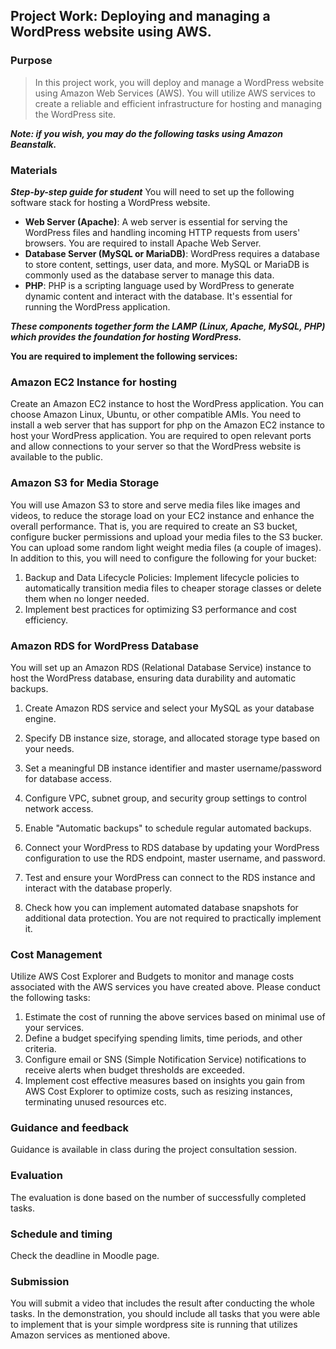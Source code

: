 ## Project Work: Deploying and managing a WordPress website using AWS.

### Purpose
> In this project work, you will deploy and manage a WordPress website using Amazon Web Services (AWS). You will utilize AWS services to create a reliable and efficient infrastructure for hosting and managing the WordPress site. 

***Note: if you wish, you may do the following tasks using Amazon Beanstalk.*** 

### Materials
***Step-by-step guide for student***
You will need to set up the following software stack for hosting a WordPress website. 
 - **Web Server (Apache)**: A web server is essential for serving the WordPress files and handling incoming HTTP requests from users' browsers. You are required to install Apache Web Server. 
 - **Database Server (MySQL or MariaDB)**: WordPress requires a database to store content, settings, user data, and more. MySQL or MariaDB is commonly used as the database server to manage this data.
- **PHP**: PHP is a scripting language used by WordPress to generate dynamic content and interact with the database. It's essential for running the WordPress application.

***These components together form the LAMP (Linux, Apache, MySQL, PHP) which provides the foundation for hosting WordPress.***

**You are required to implement the following services:**

### Amazon EC2 Instance for hosting 
Create an Amazon EC2 instance to host the WordPress application. You can choose Amazon Linux, Ubuntu, or other compatible AMIs. You need to install a web server that has support for php on the Amazon EC2 instance to host your WordPress application. You are required to open relevant ports and allow connections to your server so that the WordPress website is available to the public.

### Amazon S3 for Media Storage
You will use Amazon S3 to store and serve media files like images and videos, to reduce the storage load on your EC2 instance and enhance the overall performance. That is, you are required to create an S3 bucket, configure bucker permissions and upload your media files to the S3 bucker. You can upload some random light weight media files (a couple of images). In addition to this, you will need to configure the following for your bucket: 
1. Backup and Data Lifecycle Policies: Implement lifecycle policies to automatically transition media files to cheaper storage classes or delete them when no longer needed. 
2. Implement best practices for optimizing S3 performance and cost efficiency.

### Amazon RDS for WordPress Database
You will set up an Amazon RDS (Relational Database Service) instance to host the WordPress database, ensuring data durability and automatic backups. 

1. Create Amazon RDS service and select your MySQL as your database engine. 

2. Specify DB instance size, storage, and allocated storage type based on your needs.

3. Set a meaningful DB instance identifier and master username/password for database access.
4. Configure VPC, subnet group, and security group settings to control network access.
5. Enable "Automatic backups" to schedule regular automated backups.
6. Connect your WordPress to RDS database by updating your WordPress configuration to use the RDS endpoint, master username, and password.
7. Test and ensure your WordPress can connect to the RDS instance and interact with the database properly. 
8. Check how you can implement automated database snapshots for additional data protection. You are not required to practically implement it.

### Cost Management
Utilize AWS Cost Explorer and Budgets to monitor and manage costs associated with the AWS services you have created above. Please conduct the following tasks: 
1. Estimate the cost of running the above services based on minimal use of your services. 
 2. Define a budget specifying spending limits, time periods, and other criteria.
 3. Configure email or SNS (Simple Notification Service) notifications to receive alerts when budget thresholds are exceeded.
4. Implement cost effective measures based on insights you gain from AWS Cost Explorer to optimize costs, such as resizing instances, terminating unused resources etc. 

### Guidance and feedback
Guidance is available in class during the project consultation session.

### Evaluation
The evaluation is done based on the number of successfully completed tasks. 

### Schedule and timing
Check the deadline in Moodle page.  

### Submission
You will submit a video that includes the result after conducting the whole tasks. In the demonstration, you should include all tasks that you were able to implement that is your simple wordpress site is running that utilizes Amazon services as mentioned above. 

